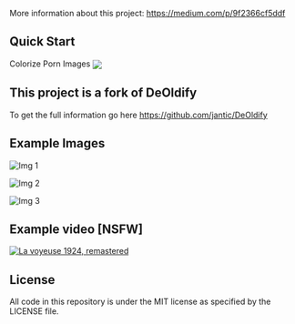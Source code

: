 More information about this project: https://medium.com/p/9f2366cf5ddf 

## Quick Start

Colorize Porn Images [<img src="https://colab.research.google.com/assets/colab-badge.svg" align="center">](https://colab.research.google.com/github/miguelespada/Remastured/blob/master/ImagePornColorizerColab.ipynb)


## This project is a fork of DeOldify

To get the full information go here https://github.com/jantic/DeOldify


## Example Images

![Img 1](https://res.cloudinary.com/webeys/image/upload/w_400/v1600761699/a_photo00193_f_20_xdxzrm.jpg)

![Img 2](https://res.cloudinary.com/webeys/image/upload/w_400/v1600761695/a_photo00190_f_25_bg0ckm.jpg)

![Img 3](https://res.cloudinary.com/webeys/image/upload/w_400/v1600761732/a_photo02889_f_30_i3w4iz.jpg)

## Example video [NSFW]

[![La voyeuse 1924, remastered](https://res.cloudinary.com/webeys/image/upload/w_400/v1600764837/Screenshot_2020-09-22_at_10.53.51_msk1e0.png)](https://vimeo.com/460476954)


## License

All code in this repository is under the MIT license as specified by the LICENSE file.

